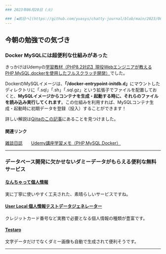 ```yaml
---
### 2023年06月20日 (火)

### [◀️前日へ](https://github.com/yuasys/chatty-journal/blob/main/2023/06/2023-06-19.md)&emsp;&emsp;&emsp;&emsp;[翌日へ▶️](https://github.com/yuasys/chatty-journal/blob/main/2023/06/2023-06-21.md)
---
```


## 今朝の勉強での気づき

### Docker MySQLには超便利な仕組みがあった

きっかけはUdemyの[学習教材（PHP8.2対応】現役Webエンジニアが教えるPHP,MySQL,dockerを使用したフルスクラッチ開発）](https://www.udemy.com/course/webphpmysqldocker/)でした。  

DockerのMySQLイメージは、<b>「/docker-entrypoint-initdb.d」</b>にマウントしたディレクトリに「.sql」「.sh」「.sql.gz」という拡張子でファイルを配置しておくと、<b>MySQLイメージからコンテナを生成・起動する時に、それらのファイルを読み込み実行してくれます</b>。この仕組みを利用すれば、MySQLコンテナ生成・起動時に初期データを登録（投入）することができます！  

詳しい解説は[Qiitaのこの記事](https://qiita.com/NagaokaKenichi/items/ae037963b33a85df33f5)にあることを見つけました。  

#### 関連リンク  
[雑談日誌](https://github.com/yuasys/scratch001/tree/main/001#1-%E5%AD%A6%E7%BF%92%E6%95%99%E6%9D%90udemy%E3%82%B3%E3%83%BC%E3%82%B9%E3%81%AE%E6%96%B0%E8%A6%8F%E8%BF%BD%E5%8A%A0)&emsp;&emsp;[Udemy講座学習メモ（PHP,MySQL,Docker）](https://hackmd.io/XelXhAZfQTKV7J-MaY1XAA?view)

---

### データベース開発に欠かせないダミーデータがもらえる便利な無料サービス

#### [なんちゃって個人情報](http://kazina.com/dummy/)

実に丁寧に使いやすく工夫された、素晴らしいサービスですね。

#### [User Local 個人情報テストデータジェネレーター](https://testdata.userlocal.jp/)

クレジットカード番号など実務で必要となる個人情報の種類が豊富です。

#### [Testaro](https://testaro.netlify.app/image-generator)

文字データだけでなくダミー画像も自動で生成されて便利そうです。

---


